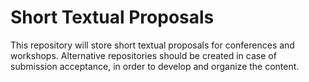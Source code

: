 # Short Textual Proposals

This repository will store short textual proposals for conferences and workshops. Alternative repositories should be created in case of submission acceptance, in order to develop and organize the content. 
